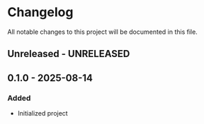 # Changelog

All notable changes to this project will be documented in this file.

## Unreleased - UNRELEASED

## 0.1.0 - 2025-08-14
### Added
- Initialized project
